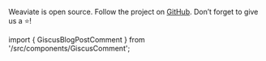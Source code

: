 Weaviate is open source. Follow the project on [GitHub](https://github.com/weaviate/weaviate). Don’t forget to give us a ⭐️!

import { GiscusBlogPostComment } from '/src/components/GiscusComment';

<GiscusBlogPostComment />
